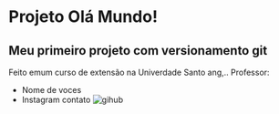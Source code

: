 # Projeto Olá Mundo!
 ## Meu primeiro projeto com versionamento git
 Feito emum curso de extensão na Univerdade Santo ang,..
 Professor: 

 + Nome de voces
 + Instagram
 contato
![gihub](https://github.com/user-attachments/assets/be238121-b6ae-4db2-a299-616e6890d84e)
